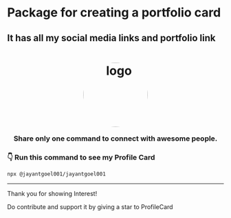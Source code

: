 # Package for creating a portfolio card

## It has all my social media links and portfolio link

<h1 align = "center">
<img style="position:relative;top:6px;width:150px;height:150px;border-collapse:separate;border-radius:50%;" src="https://user-images.githubusercontent.com/34159717/121735940-71905180-cb14-11eb-9757-eab89f38ceda.gif" alt="logo">
</h1>

<h3 align="center">Share only one command to connect with awesome people.</h3>

### <strong>👇 Run this command to see my Profile Card</strong>

```bash
npx @jayantgoel001/jayantgoel001
```

***
Thank you for showing Interest! 

Do contribute and support it by giving a star to ProfileCard
